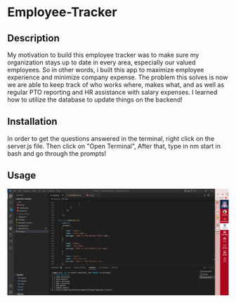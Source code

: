 # Employee-Tracker

## Description

My motivation to build this employee tracker was to make sure my organization stays up to date in every area, especially our valued employees. 
So in other words, i built this app to maximize employee experience and minimize company expense. The problem this solves is now we are able to keep track of who works where, makes what, and as well as regular PTO reporting and HR assistance with salary expenses. I learned how to utilize the database to update things on the backend!

## Installation

In order to get the questions answered in the terminal, right click on the server.js file. Then click on "Open Terminal", After that, type in nm start in bash and go through the prompts! 

## Usage

![Terminal Screenshot](./assets/Screenshot%202022-10-09%20121342.png)


    

